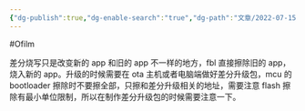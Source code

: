 ```yaml
---
{"dg-publish":true,"dg-enable-search":"true","dg-path":"文章/2022-07-15 OTA 差分升级.md","permalink":"/文章/2022-07-15 OTA 差分升级/","dgEnableSearch":"true","dgPassFrontmatter":true}
---
```


#Ofilm 

差分烧写只是改变新的 app 和旧的 app 不一样的地方，fbl 直接擦除旧的 app，烧入新的 app。升级的时候需要在 ota 主机或者电脑端做好差分升级包，mcu 的 bootloader 擦除时不要擦全部，只擦和差分升级相关的地址，需要注意 flash 擦除有最小单位限制，所以在制作差分升级包的时候需要注意一下。